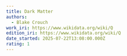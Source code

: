 ```yaml
---
title: Dark Matter
authors:
  - Blake Crouch
work_iri: https://www.wikidata.org/wiki/Q
edition_iri: https://www.wikidata.org/wiki/Q
date_started: 2025-07-22T13:08:00.000Z
rating: 1
---
```

